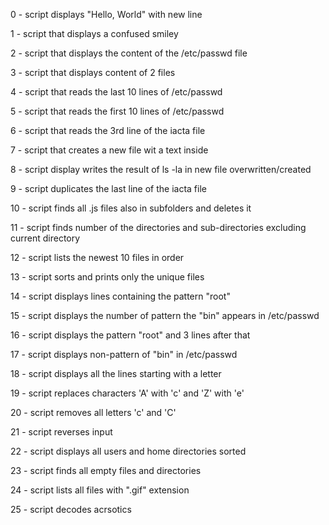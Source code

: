 
0 - script displays "Hello, World" with new line

1 - script that displays a confused smiley

2 - script that displays the content of the /etc/passwd file

3 - script that displays content of 2 files

4 - script that reads the last 10 lines of /etc/passwd

5 - script that reads the first 10 lines of /etc/passwd

6 - script that reads the 3rd line of the iacta file

7 - script that creates a new file wit a text inside

8 - script display writes the result of ls -la in new file overwritten/created

9 - script duplicates the last line of the iacta file

10 - script finds all .js files also in subfolders and deletes it

11 - script finds number of the directories and sub-directories excluding current directory

12 - script lists the newest 10 files in order

13 - script sorts and prints only the unique files

14 - script displays lines containing the pattern "root"

15 - script displays the number of pattern the "bin" appears in /etc/passwd

16 - script displays the pattern "root" and 3 lines after that

17 - script displays non-pattern of "bin" in /etc/passwd

18 - script displays all the lines starting with a letter

19 - script replaces characters 'A' with 'c' and 'Z' with 'e' 

20 - script removes all letters 'c' and 'C'

21 - script reverses input

22 - script displays all users and home directories sorted

23 - script finds all empty files and directories

24 - script lists all files with ".gif" extension

25 - script decodes acrsotics


